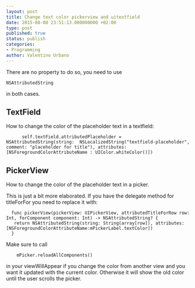 ```yaml
---
layout: post
title: Change text color pickerview and uitextfield
date: 2015-08-08 23:51:13.000000000 +02:00
type: post
published: true
status: publish
categories:
- Programming
author: Valentino Urbano 
---
```


There are no property to do so, you need to use

    NSAttributedString

in both cases.

## TextField

How to change the color of the placeholder text in a textfield:

          self.textField.attributedPlaceholder = NSAttributedString(string:  NSLocalizedString("textfield-placeholder", comment: "placeholder for title"), attributes: [NSForegroundColorAttributeName : UIColor.whiteColor()])
    

## PickerView

How to change the color of the placeholder text in a picker.

This is just a bit more elaborated. If you have the delegate method for titleForFor you need to replace it with:

    
      func pickerView(pickerView: UIPickerView, attributedTitleForRow row: Int, forComponent component: Int) -> NSAttributedString? {
       return NSAttributedString(string: String(array[row]), attributes: [NSForegroundColorAttributeName:mPickerLabel.textColor])
      }
    

Make sure to call

        mPicker.reloadAllComponents()
    

in your viewWillAppear if you change the color from another view and you want it updated with the current color. Otherwise it will show the old color until the user scrolls the picker.
